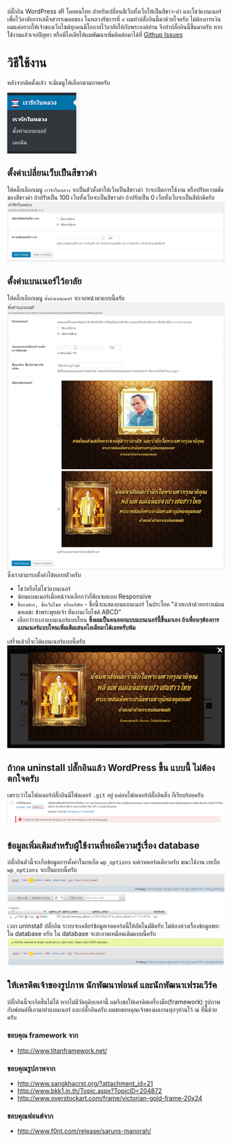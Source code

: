 
ปลั๊กอิน WordPress ฟรี โดยคนไทย สำหรับเปลี่ยนสีเว็บทั้งเว็บให้เป็นสีขาว-ดำ และโชว์แบนเนอร์เพื่อไว้อาลัยการเสด็จสวรรณคตของ ในหลวงรัชการที่ ๙
ผมทำปลั๊กอินนี้มาด้วยใจครับ ไม่ต้องการเงิน ผมแค่อยากให้เจ้าของเว็บไซต์ทุกคนมีโอกาสไว้อาลัยให้กับพระองค์ท่าน จึงทำปลั๊กอินนี้ขึ้นมาครับ
หากใช้งานแล้วเจอปัญหา หรือมีไอเดียให้ผมพัฒนาเพิ่มติดต่อมาได้ที่ [Githup Issues](https://github.com/aptarmy/rao-ruk-nai-luang/issues)

วิธีใช้งาน
===========
หลังจากติดตั้งแล้ว จะมีเมนูให้เลือกตามภาพครับ

![Admin panel](manual/admin-panel.png)

## ตั้งค่าเปลี่ยนเว็บเป็นสีขาวดำ
ให้คลิ๊กเลือกเมนู `เรารักในหลวง` จะเป็นตัวตั้งค่าให้เว็บเป็นสีขาวดำ ว่าจะเปิดการใช้งาน
หรือปรับความชัดของสีขาวดำ ถ้าปรับเป็น 100 เว็บทั้งเว็บจะเป็นสีขาวดำ ถ้าปรับเป็น 0 เว็บทั้งเว็บจะเป็นสีปกติครับ
![Black and white settings](manual/black-and-white-setting.png)

## ตั้งค่าแบนเนอร์ไว้อาลัย
ให้คลิ๊กเลือกเมนู `ตั้งค่าแบนเนอร์` จะเจอหน้าตาแบบนี้ครับ
![Banner settings](manual/banner-setting.png)
ซึ่งเราสามารถตั้งค่าได้หลายตัวครับ

- โชว์หรือไม่โชว์แบนเนอร์
- ซ่อนแบนเนอร์เมื่อหน้าจอเล็กกว่ากี่พิกเซลแบบ Responsive
- `ชื่อองค์กร, ชื่อเว็บไซต์ หรือบริษัท` - ชื่อนี้จะแสดงบนแบนเนอร์ ในประโยค "ด้วยเกล้าด้วยกระหม่อมขอเดชะ ข้าพระพุทธเจ้า ทีมงานเว็บไซต์ ABCD"
- เลือกว่าจะเอาแบนเนอร์แบบใหน **ซึ่งผมเป็นคนออกแบบแบนเนอร์นี้ขึ้นมาเอง ถ้าเพื่อนๆต้องการแบนเนอร์แบบใหนเพิ่มเติมเสนอไอเดียมาได้เลยครับพ้ม**

เสร็จแล้วก็จะได้แบนเนอร์แบบนี้ครับ
![Result](manual/result-1.png)

## ถ้ากด uninstall ปลั๊กอินแล้ว WordPress ขึ้น แบบนี้ ไม่ต้องตกใจครับ
เพราะว่าในโฟลเดอร์ปลั๊กอินมีโฟลเดอร์ `.git` อยู่ แค่ลบโฟลเดอร์ปลั๊กอินทิ้ง ก็เรียบร้อยครับ
![Result](manual/not-fully-uninstall-warning.png)

## ข้อมูลเพิ่มเติมสำหรับผู้ใช้งานที่พอมีความรู้เรื่อง database
ปลั๊กอินตัวนี้จะเก็บข้อมูลการตั้งค่าในเทเบิ้ล `wp_options` แค่เรคคอร์ดเดียวครับ ขณะใช้งาน เทเบิ้ล `wp_options` จะเป็นแบบนี้ครับ
![Result](manual/database-while-using-the-plugin.png)
เวลา uninstall ปลั๊กอิน ระบบจะเคลียร์ข้อมูลเรคคอร์ดนี้ให้อัตโนมัติครับ ไม่ต้องห่วงเรื่องข้อมูลขยะใน database ครับ
ใน database จะสะอาดเหมือนเดิมแบบนี้ครับ
![Result](manual/database-is-clean-after-uninstalling.png)

## ให้เครดิตเจ้าของรูปภาพ นักพัฒนาฟอนต์ และนักพัฒนาเฟรมเวิร์ค
ปลั๊กอินนี้จะเกิดขึ้นไม่ได้ หากไม่มีวัตถุดิบเหล่านี้ ผมจึงขอให้เครดิตเครื่องมือ(framework) รูปภาพ กับฟอนต์ที่เอามาทำแบนเนอร์ และปลั๊กอินครับ
ผมขอขอบคุณเจ้าของผลงานทุกๆท่านไว้ ณ ที่นี้ด้วยครับ

### ขอบคุณ framework จาก

- http://www.titanframework.net/

### ขอบคุณรูปภาพจาก

- http://www.sangkhacrst.org/?attachment_id=21
- http://www.bkk1.in.th/Topic.aspx?TopicID=204872
- http://www.overstockart.com/frame/victorian-gold-frame-20x24

### ขอบคุณฟอนต์จาก

- http://www.f0nt.com/release/saruns-manorah/